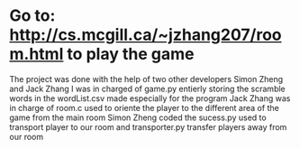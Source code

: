 # Go to: http://cs.mcgill.ca/~jzhang207/room.html to play the game
The project was done with the help of two other developers Simon Zheng and Jack Zhang
I was in charged of game.py entierly storing the scramble words in the wordList.csv made especially for the program
Jack Zhang was in charge of room.c used to oriente the player to the different area of the game from the main room
Simon Zheng coded the sucess.py used to transport player to our room and transporter.py transfer players away from our room
